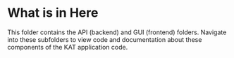 # What is in Here

This folder contains the API (backend) and GUI (frontend) folders. Navigate into these subfolders to view code and documentation about these components of the KAT application code.
